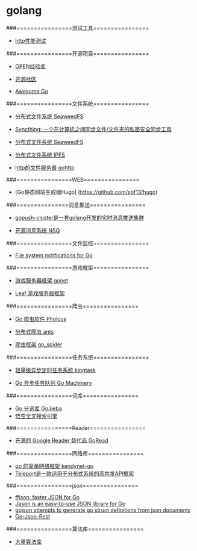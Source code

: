 golang
=========

###================测试工具================
* [http性能测试](https://github.com/rakyll/boom)


###================开源项目================
* [OPEN经验库](http://www.open-open.com/lib/view/open1396063913278.html#Configuration_File_Parsers)

* [开源社区](http://www.oschina.net/project/lang/358/go)

* [Awesome Go](https://github.com/avelino/awesome-go)


###================文件系统================
* [分布式文件系统 SeaweedFS](https://github.com/chrislusf/seaweedfs)

* [Syncthing: 一个在计算机之间同步文件/文件夹的私密安全同步工具](https://github.com/syncthing/syncthing)

* [分布式文件系统 SeaweedFS](https://github.com/chrislusf/seaweedfs)

* [分布式文件系统 IPFS](https://github.com/ipfs/go-ipfs)

* [http的文件服务器 gohttp](https://github.com/codeskyblue/gohttp)


###================WEB================
* [Go静态网站生成器Hugo] (https://github.com/spf13/hugo)


###===============消息推送================
* [gopush-cluster是一套golang开发的实时消息推送集群](https://github.com/Terry-Mao/gopush-cluster)

* [开源消息系统 NSQ](https://github.com/nsqio/nsq)


###================文件监控================
* [File system notifications for Go](https://github.com/howeyc/fsnotify)


###================游戏框架================
* [游戏服务器框架 gonet](https://github.com/xtaci/gonet/tree/master/src)

* [Leaf 游戏服务器框架](https://github.com/name5566/leaf)


###================爬虫================
* [Go 爬虫软件 Pholcus](https://github.com/henrylee2cn/pholcus)

* [分布式爬虫 ants](https://github.com/wcong/ants-go)

* [爬虫框架 go_spider](https://github.com/hu17889/go_spider)


###================任务系统================
* [轻量级异步定时任务系统 kingtask](https://github.com/kingsoft-wps/kingtask)

* [Go 异步任务队列 Go Machinery](https://github.com/RichardKnop/machinery)


###================词库================
* [Go 分词库 GoJieba](https://github.com/yanyiwu/gojieba)
* [悟空全文搜索引擎](https://github.com/huichen/wukong)


###================Reader================
* [开源的 Google Reader 替代品 GoRead](https://github.com/mjibson/goread)


###================网络库================
* [go 的简单网络框架 kendynet-go](https://github.com/sniperHW/kendynet-go)
* [Teleport是一款适用于分布式系统的高并发API框架](https://github.com/henrylee2cn/teleport)


###================json================
* [ffjson: faster JSON for Go](https://github.com/pquerna/ffjson)
* [Jason is an easy-to-use JSON library for Go](https://github.com/antonholmquist/jason)
* [gojson attempts to generate go struct definitions from json documents](https://github.com/ChimeraCoder/gojson)
* [Go-Json-Rest](https://github.com/ant0ine/go-json-rest)


###================算法库================
* [大量算法库](https://github.com/henrylee2cn/algorithm)
